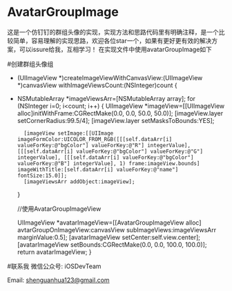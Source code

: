 # AvatarGroupImage
这是一个仿钉钉的群组头像的实现，实现方法和思路代码里有明确注释，是一个比较简单，容易理解的实现思路，欢迎各位star一个，如果有更好更有效的解决方案，可以issure给我，互相学习！
在实现文件中使用avatarGroupImage如下

#创建群组头像组
- (UIImageView *)createImageViewWithCanvasView:(UIImageView *)canvasView withImageViewsCount:(NSInteger)count {
- 
    NSMutableArray *imageViewsArr=[NSMutableArray array];
    for (NSInteger i=0; i<count; i++) {
        UIImageView *imageView=[[UIImageView alloc]initWithFrame:CGRectMake(0.0, 0.0, 50.0, 50.0)];
        [imageView.layer setCornerRadius:99.5/4];
        [imageView.layer setMasksToBounds:YES];

        [imageView setImage:[[UIImage imageFormColor:UICOLOR_FROM_RGB([[[self.dataArr[i] valueForKey:@"bgColor"] valueForKey:@"R"] integerValue], [[[self.dataArr[i] valueForKey:@"bgColor"] valueForKey:@"G"] integerValue], [[[self.dataArr[i] valueForKey:@"bgColor"] valueForKey:@"B"] integerValue], 1) frame:imageView.bounds] imageWithTitle:[self.dataArr[i] valueForKey:@"name"] fontSize:15.0]];
        [imageViewsArr addObject:imageView];
    }
    
    //使用AvatarGroupImageView
    
    UIImageView *avatarImageView=[[AvatarGroupImageView alloc] avtarGroupOnImageView:canvasView subImageViews:imageViewsArr marginValue:0.5];
    [avatarImageView setCenter:self.view.center];
    [avatarImageView setBounds:CGRectMake(0.0, 0.0, 100.0, 100.0)];
    return avatarImageView;
}

#联系我
   微信公众号:  iOSDevTeam
   
   Email: shenguanhua123@gmail.com

